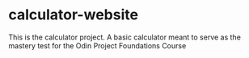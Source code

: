 # calculator-website

This is the calculator project. A basic calculator meant to serve as the mastery test for the Odin Project Foundations Course
